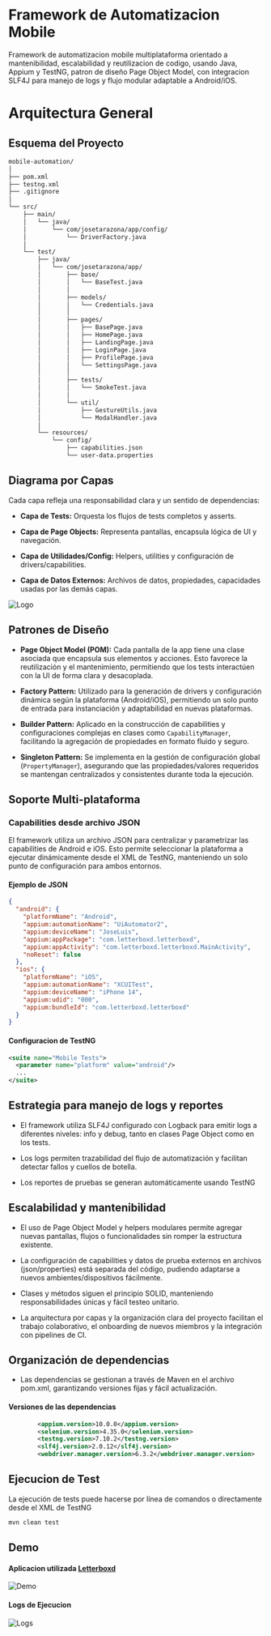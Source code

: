
# Framework de Automatizacion Mobile

Framework de automatizacion mobile multiplataforma orientado a mantenibilidad, escalabilidad y reutilizacion de codigo, usando Java, Appium y TestNG, patron de diseño Page Object Model, con integracion SLF4J para manejo de logs y flujo modular adaptable a Android/iOS.

# Arquitectura General


## Esquema del Proyecto

```bash
mobile-automation/
│
├── pom.xml
├── testng.xml
├── .gitignore
│
└── src/
    ├── main/
    │   └── java/
    │       └── com/josetarazona/app/config/
    │           └── DriverFactory.java
    │
    └── test/
        ├── java/
        │   └── com/josetarazona/app/
        │       ├── base/
        │       │   └── BaseTest.java
        │       │
        │       ├── models/
        │       │   └── Credentials.java
        │       │
        │       ├── pages/
        │       │   ├── BasePage.java
        │       │   ├── HomePage.java
        │       │   ├── LandingPage.java
        │       │   ├── LoginPage.java
        │       │   ├── ProfilePage.java
        │       │   └── SettingsPage.java
        │       │
        │       ├── tests/
        │       │   └── SmokeTest.java
        │       │
        │       └── util/
        │           ├── GestureUtils.java
        │           └── ModalHandler.java
        │
        └── resources/
            └── config/
                ├── capabilities.json
                └── user-data.properties

```


## Diagrama por Capas

Cada capa refleja una responsabilidad clara y un sentido de dependencias:

- **Capa de Tests:** Orquesta los flujos de tests completos y asserts.

- **Capa de Page Objects:** Representa pantallas, encapsula lógica de UI y navegación.

- **Capa de Utilidades/Config:** Helpers, utilities y configuración de drivers/capabilities.

- **Capa de Datos Externos:** Archivos de datos, propiedades, capacidades usadas por las demás capas.

![Logo](https://i.imgur.com/UqmH2zK.png)
## Patrones de Diseño

- **Page Object Model (POM):** Cada pantalla de la app tiene una clase asociada que encapsula sus elementos y acciones. Esto favorece la reutilización y el mantenimiento, permitiendo que los tests interactúen con la UI de forma clara y desacoplada.

- **Factory Pattern:** Utilizado para la generación de drivers y configuración dinámica según la plataforma (Android/iOS), permitiendo un solo punto de entrada para instanciación y adaptabilidad en nuevas plataformas.

- **Builder Pattern:** Aplicado en la construcción de capabilities y configuraciones complejas en clases como ```CapabilityManager```, facilitando la agregación de propiedades en formato fluido y seguro.

- **Singleton Pattern:** Se implementa en la gestión de configuración global (```PropertyManager```), asegurando que las propiedades/valores requeridos se mantengan centralizados y consistentes durante toda la ejecución.

## Soporte Multi-plataforma

### Capabilities desde archivo JSON

El framework utiliza un archivo JSON para centralizar y parametrizar las capabilities de Android e iOS. Esto permite seleccionar la plataforma a ejecutar dinámicamente desde el XML de TestNG, manteniendo un solo punto de configuración para ambos entornos.

#### Ejemplo de JSON

```JSON
{
  "android": {
    "platformName": "Android",
    "appium:automationName": "UiAutomator2",
    "appium:deviceName": "JoseLuis",
    "appium:appPackage": "com.letterboxd.letterboxd",
    "appium:appActivity": "com.letterboxd.letterboxd.MainActivity",
    "noReset": false
  },
  "ios": {
    "platformName": "iOS",
    "appium:automationName": "XCUITest",
    "appium:deviceName": "iPhone 14",
    "appium:udid": "000",
    "appium:bundleId": "com.letterboxd.letterboxd"
  }
}
```

#### Configuracion de TestNG

```XML
<suite name="Mobile Tests">
  <parameter name="platform" value="android"/>
  ...
</suite>
```

## Estrategia para manejo de logs y reportes

- El framework utiliza SLF4J configurado con Logback para emitir logs a diferentes niveles: info y debug, tanto en clases Page Object como en los tests.

- Los logs permiten trazabilidad del flujo de automatización y facilitan detectar fallos y cuellos de botella.

- Los reportes de pruebas se generan automáticamente usando TestNG
## Escalabilidad y mantenibilidad

- El uso de Page Object Model y helpers modulares permite agregar nuevas pantallas, flujos o funcionalidades sin romper la estructura existente.

- La configuración de capabilities y datos de prueba externos en archivos (json/properties) está separada del código, pudiendo adaptarse a nuevos ambientes/dispositivos fácilmente.

- Clases y métodos siguen el principio SOLID, manteniendo responsabilidades únicas y fácil testeo unitario.

- La arquitectura por capas y la organización clara del proyecto facilitan el trabajo colaborativo, el onboarding de nuevos miembros y la integración con pipelines de CI.
## Organización de dependencias

- Las dependencias se gestionan a través de Maven en el archivo pom.xml, garantizando versiones fijas y fácil actualización.

#### Versiones de las dependencias

```XML
        <appium.version>10.0.0</appium.version>
        <selenium.version>4.35.0</selenium.version>
        <testng.version>7.10.2</testng.version>
        <slf4j.version>2.0.12</slf4j.version>
        <webdriver.manager.version>6.3.2</webdriver.manager.version>
```
## Ejecucion de Test

La ejecución de tests puede hacerse por línea de comandos o directamente desde el XML de TestNG

```bash
mvn clean test
```
    
## Demo

#### Aplicacion utilizada [Letterboxd](https://play.google.com/store/apps/details?id=com.letterboxd.letterboxd&hl=en)

![Demo](./demo.gif)

#### Logs de Ejecucion

![Logs](https://i.imgur.com/gH9jmSM.png)
